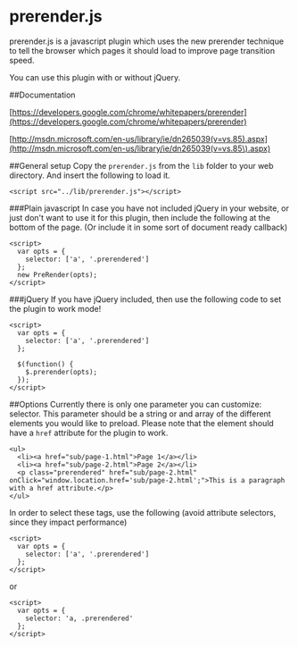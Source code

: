 prerender.js
============

prerender.js is a javascript plugin which uses the new prerender technique to tell the browser which pages it should load to improve page transition speed.

You can use this plugin with or without jQuery.

##Documentation

[https://developers.google.com/chrome/whitepapers/prerender](https://developers.google.com/chrome/whitepapers/prerender)

[http://msdn.microsoft.com/en-us/library/ie/dn265039(v=vs.85).aspx](http://msdn.microsoft.com/en-us/library/ie/dn265039(v=vs.85\).aspx)

##General setup
Copy the `prerender.js` from the `lib` folder to your web directory. And insert the following to load it.

    <script src="../lib/prerender.js"></script>

###Plain javascript
In case you have not included jQuery in your website, or just don't want to use it for this plugin, then include the following at the bottom of the page. (Or include it in some sort of document ready callback)

    <script>
      var opts = {
        selector: ['a', '.prerendered']
      };
      new PreRender(opts);
    </script>

###jQuery
If you have jQuery included, then use the following code to set the plugin to work mode!

    <script>
      var opts = {
        selector: ['a', '.prerendered']
      };

      $(function() {
        $.prerender(opts);
      });
    </script>

##Options
Currently there is only one parameter you can customize: selector.
This parameter should be a string or and array of the different elements you would like to preload.
Please note that the element should have a `href` attribute for the plugin to work.

    <ul>
      <li><a href="sub/page-1.html">Page 1</a></li>
      <li><a href="sub/page-2.html">Page 2</a></li>
      <p class="prerendered" href="sub/page-2.html" onClick="window.location.href='sub/page-2.html';">This is a paragraph with a href attribute.</p>
    </ul>

In order to select these tags, use the following (avoid attribute selectors, since they impact performance)

    <script>
      var opts = {
        selector: ['a', '.prerendered']
      };
    </script>
or

    <script>
      var opts = {
        selector: 'a, .prerendered'
      };
    </script>